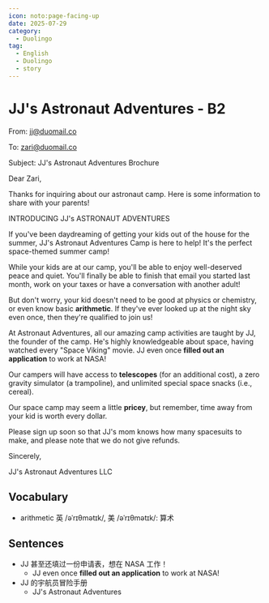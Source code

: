 ```yaml
---
icon: noto:page-facing-up
date: 2025-07-29
category:
  - Duolingo
tag:
  - English
  - Duolingo
  - story
---
```


# JJ's Astronaut Adventures - B2

From: jj@duomail.co

To: zari@duomail.co

Subject: JJ's Astronaut Adventures Brochure

Dear Zari,

Thanks for inquiring about our astronaut camp. Here is some information to share with your parents!

INTRODUCING JJ's ASTRONAUT ADVENTURES

If you've been daydreaming of getting your kids out of the house for the summer, JJ's Astronaut Adventures Camp is here to help! It's the perfect space-themed summer camp!

While your kids are at our camp, you'll be able to enjoy well-deserved peace and quiet. You'll finally be able to finish that email you started last month, work on your taxes or have a conversation with another adult!

But don't worry, your kid doesn't need to be good at physics or chemistry, or even know basic **arithmetic**. If they've ever looked up at the night sky even once, then they're qualified to join us!

At Astronaut Adventures, all our amazing camp activities are taught by JJ, the founder of the camp. He's highly knowledgeable about space, having watched every "Space Viking" movie. JJ even once **filled out an application** to work at NASA!

Our campers will have access to **telescopes** (for an additional cost), a zero gravity simulator (a trampoline), and unlimited special space snacks (i.e., cereal).

Our space camp may seem a little **pricey**, but remember, time away from your kid is worth every dollar.

Please sign up soon so that JJ's mom knows how many spacesuits to make, and please note that we do not give refunds.

Sincerely,

JJ's Astronaut Adventures LLC

## Vocabulary

- arithmetic 英 /əˈrɪθmətɪk/, 美 /əˈrɪθmətɪk/: 算术

## Sentences

- JJ 甚至还填过一份申请表，想在 NASA 工作！
  - JJ even once **filled out an application** to work at NASA!
- JJ 的宇航员冒险手册
  - JJ's Astronaut Adventures
